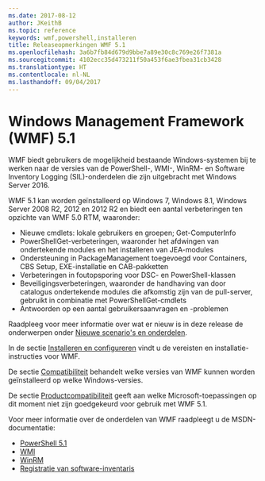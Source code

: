```yaml
---
ms.date: 2017-08-12
author: JKeithB
ms.topic: reference
keywords: wmf,powershell,installeren
title: Releaseopmerkingen WMF 5.1
ms.openlocfilehash: 3a6b7fb84d679d9bbe7a89e30c8c769e26f7381a
ms.sourcegitcommit: 4102ecc35d473211f50a453f6ae3fbea31cb3428
ms.translationtype: HT
ms.contentlocale: nl-NL
ms.lasthandoff: 09/04/2017
---
```

# <a name="windows-management-framework-wmf-51"></a>Windows Management Framework (WMF) 5.1 #

WMF biedt gebruikers de mogelijkheid bestaande Windows-systemen bij te werken naar de versies van de PowerShell-, WMI-, WinRM- en Software Inventory Logging (SIL)-onderdelen die zijn uitgebracht met Windows Server 2016. 

WMF 5.1 kan worden geïnstalleerd op Windows 7, Windows 8.1, Windows Server 2008 R2, 2012 en 2012 R2 en biedt een aantal verbeteringen ten opzichte van WMF 5.0 RTM, waaronder:

- Nieuwe cmdlets: lokale gebruikers en groepen; Get-ComputerInfo
- PowerShellGet-verbeteringen, waaronder het afdwingen van ondertekende modules en het installeren van JEA-modules
- Ondersteuning in PackageManagement toegevoegd voor Containers, CBS Setup, EXE-installatie en CAB-pakketten
- Verbeteringen in foutopsporing voor DSC- en PowerShell-klassen
- Beveiligingsverbeteringen, waaronder de handhaving van door catalogus ondertekende modules die afkomstig zijn van de pull-server, gebruikt in combinatie met PowerShellGet-cmdlets
- Antwoorden op een aantal gebruikersaanvragen en -problemen

Raadpleeg voor meer informatie over wat er nieuw is in deze release de onderwerpen onder [Nieuwe scenario's en onderdelen](https://docs.microsoft.com/en-us/powershell/wmf/5.1/scenarios-features). 

In de sectie [Installeren en configureren](https://docs.microsoft.com/en-us/powershell/wmf/5.1/install-configure) vindt u de vereisten en installatie-instructies voor WMF. 

De sectie [Compatibiliteit](https://docs.microsoft.com/en-us/powershell/wmf/5.1/compatibility) behandelt welke versies van WMF kunnen worden geïnstalleerd op welke Windows-versies. 

De sectie [Productcompatibiliteit](https://docs.microsoft.com/en-us/powershell/wmf/5.1/productincompat) geeft aan welke Microsoft-toepassingen op dit moment niet zijn goedgekeurd voor gebruik met WMF 5.1. 

Voor meer informatie over de onderdelen van WMF raadpleegt u de MSDN-documentatie:

- [PowerShell 5.1](https://docs.microsoft.com/en-us/powershell/) 
- [WMI](https://msdn.microsoft.com/en-us/library/jj152383(v=vs.85).aspx)
- [WinRM](https://msdn.microsoft.com/en-us/library/aa384426(v=vs.85).aspx)
- [Registratie van software-inventaris](https://technet.microsoft.com/en-us/library/dn383584(v=ws.11).aspx)

